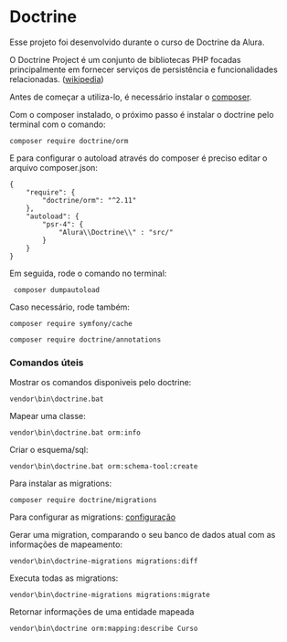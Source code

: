 # Doctrine

Esse projeto foi desenvolvido durante o curso de Doctrine da Alura. 

O Doctrine Project é um conjunto de bibliotecas PHP focadas principalmente em fornecer serviços de persistência e funcionalidades relacionadas. ([wikipedia](https://en.wikipedia.org/wiki/Doctrine_(PHP)))

Antes de começar a utiliza-lo, é necessário instalar o [composer](https://getcomposer.org/download/).

Com o composer instalado, o próximo passo é instalar o doctrine pelo terminal com o comando:

```
composer require doctrine/orm
```
E para configurar o autoload através do composer é preciso editar o arquivo composer.json:
```
{
    "require": {
        "doctrine/orm": "^2.11"
    },
    "autoload": {
        "psr-4": {
            "Alura\\Doctrine\\" : "src/"
        }
    }
}
```

Em seguida, rode o comando no terminal:
```
 composer dumpautoload
 ```
 
 Caso necessário, rode também:
 ```
 composer require symfony/cache
```
 ```
 composer require doctrine/annotations
 ```
 ### Comandos úteis
 
 Mostrar os comandos disponiveis pelo doctrine:
  ```
 vendor\bin\doctrine.bat
 ```
 Mapear uma classe:
  ```
 vendor\bin\doctrine.bat orm:info
 ```
 Criar o esquema/sql:
  ```
 vendor\bin\doctrine.bat orm:schema-tool:create
 ```

Para instalar as migrations:

```
composer require doctrine/migrations
```

Para configurar as migrations: [configuração](https://www.doctrine-project.org/projects/doctrine-migrations/en/3.3/reference/configuration.html#configuration)

Gerar uma migration, comparando o seu banco de dados atual com as informações de mapeamento:

```
vendor\bin\doctrine-migrations migrations:diff
```

Executa todas as migrations:
```
vendor\bin\doctrine-migrations migrations:migrate
```

Retornar informações de uma entidade mapeada
```
vendor\bin\doctrine orm:mapping:describe Curso
```

